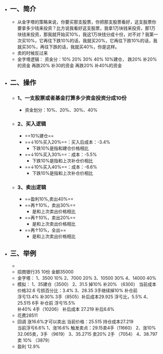 - ## 一、简介
	- 从金字塔的策略来说，你要买那支股票，你把那支股票看好，这支股票你要拿多少钱来投资？比方说我看好这支股票，我拿1万块钱来投资，那1万块钱来投资，那我就开始买10%，我这1万块钱分成十份，对不对？我第一次买10%，它再往下跌10%的话，我就买20%，它再往下跌10%的话，我就买30%，再往下跌的话，我就买40%，你是这样。
	- 卖的时候反过来
	- 金字塔逻辑：
	  资金分：10%  20%  30%  40%
	  10%建仓，
	  跌20%   补20%的资金
	  再跌20%  补30的资金
	  再跌20%   补40%的资金
- ## 二、操作
	- ### 1、一支股票或者基金打算多少资金投资分成10份
		- 资金划分：10%、20%、30%、40%
	- ### 2、买入逻辑
		- ==10%建仓==
		- ==↓10%买入20%==：买入后成本：-3.4%
			- 下跌10%是指和建仓价格相比
		- ==↓10%买入30%==：成本：-5.5%
			- 下跌10%是指和上次补仓价相比
		- ==↓10%买入40%==：成本：-6.6%
			- 下跌10%是指和上次补仓价相比
	- ### 3、卖出逻辑
		- ==盈利10%,卖出40%==
		- ==再↑10%，卖出30%==
			- 是和上次卖出价格相比
		- ==再↑10%，卖出20%==
			- 是和上次卖出价格相比
		- ==再↑10%，全出==
			- 是和上次卖出价格相比
- ## 三、举例
	-
	- 招商银行35    10份  金额35000
	- 金字塔：
	  1、3500     10% 
	  2、7000      20%
	  3、10500    30%
	  4、14000    40%
	- 模拟：
	  1、35建仓（3500）
	  2、31.5  掉10%   补20%  （6300）
	       当前成本 价格32.6  亏损百分比：3.4%
	  3、28.35  3手继续掉10%  补仓前  
	     浮亏13.4%
	      补30%  3手（8505）补后成本29.925
	      浮亏比，5.5%
	  4、25.515  6手   补仓前  浮亏15.5%  
	       补40%   4手（10206） 
	        补后成本 27.219   补后6.6%
	- 花费28511
	- 回调  涨16.6%才可以卖出
	  当前价格：25.515
	  持仓成本27.219   
	  当前浮亏6.6%
	  1、涨16.6% 触发卖点：29.15卖4手（11660）
	  2、涨10%   32.065卖，3手   （9619）
	  3、35.2715   卖20%   2手    （7054）
	  4、38.797     卖  10%   （3879）
	- 盈利 12.9%